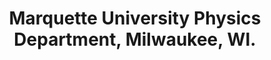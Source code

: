 ---
title: "Marquette University Physics Department, Milwaukee, WI."
project_id: 
conf_date: 2005-01-06
conference_id: ""
presenters:
   - peter_bandettini
summary: "<p>Marquette University Physics Department, Milwaukee, WI.</p>"
file: /assets/presentations/T165.ppt
filename: T165.ppt
layout: presentation
---